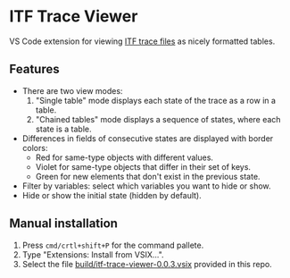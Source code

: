 # ITF Trace Viewer

VS Code extension for viewing [ITF trace
files](https://apalache.informal.systems/docs/adr/015adr-trace.html) as nicely
formatted tables.

## Features

- There are two view modes: 
    1. "Single table" mode displays each state of the trace as a row in a table.
    2. "Chained tables" mode displays a sequence of states, where each state is a table.
- Differences in fields of consecutive states are displayed with border colors:
    - Red for same-type objects with different values.
    - Violet for same-type objects that differ in their set of keys.
    - Green for new elements that don't exist in the previous state.
- Filter by variables: select which variables you want to hide or show.
- Hide or show the initial state (hidden by default).

## Manual installation

1. Press `cmd/crtl+shift+P` for the command pallete.
2. Type "Extensions: Install from VSIX...".
3. Select the file [build/itf-trace-viewer-0.0.3.vsix](build/itf-trace-viewer-0.0.3.vsix) provided in this repo.
